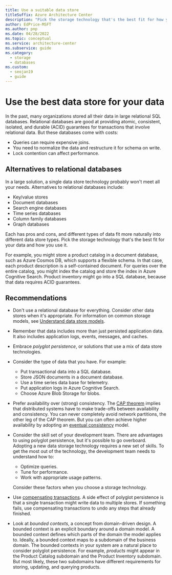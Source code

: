```yaml
---
title: Use a suitable data store
titleSuffix: Azure Architecture Center
description: "Pick the storage technology that's the best fit for how you use your data. Learn about alternatives to relational databases. Consider polyglot persistence."
author: EdPrice-MSFT
ms.author: pnp
ms.date: 04/28/2022
ms.topic: conceptual
ms.service: architecture-center
ms.subservice: guide
ms.category:
  - storage
  - databases
ms.custom:
  - seojan19
  - guide
---
```


# Use the best data store for your data

In the past, many organizations stored all their data in large relational SQL databases. Relational databases are good at providing atomic, consistent, isolated, and durable (ACID) guarantees for transactions that involve relational data. But these databases come with costs:

- Queries can require expensive joins.
- You need to normalize the data and restructure it for schema on write.
- Lock contention can affect performance.

## Alternatives to relational databases

In a large solution, a single data store technology probably won't meet all your needs. Alternatives to relational databases include:

- Key/value stores
- Document databases
- Search engine databases
- Time series databases
- Column family databases
- Graph databases

Each has pros and cons, and different types of data fit more naturally into different data store types. Pick the storage technology that's the best fit for your data and how you use it.

For example, you might store a product catalog in a document database, such as Azure Cosmos DB, which supports a flexible schema. In that case, each product description is a self-contained document. For queries over the entire catalog, you might index the catalog and store the index in Azure Cognitive Search. Product inventory might go into a SQL database, because that data requires ACID guarantees.

## Recommendations

- Don't use a relational database for everything. Consider other data stores when it's appropriate. For information on common storage models, see [Understand data store models][data-store-overview].

- Remember that data includes more than just persisted application data. It also includes application logs, events, messages, and caches.

- Embrace *polyglot persistence*, or solutions that use a mix of data store technologies.

- Consider the type of data that you have. For example:

  - Put transactional data into a SQL database.
  - Store JSON documents in a document database.
  - Use a time series data base for telemetry.
  - Put application logs in Azure Cognitive Search.
  - Choose Azure Blob Storage for blobs.

- Prefer availability over (strong) consistency. The [CAP theorem][CAP theroem] implies that distributed systems have to make trade-offs between availability and consistency. You can never completely avoid network partitions, the other leg of the CAP theorem. But you can often achieve higher availability by adopting an [eventual consistency][Eventual consistency] model.

- Consider the skill set of your development team. There are advantages to using polyglot persistence, but it's possible to go overboard. Adopting a new data storage technology requires a new set of skills. To get the most out of the technology, the development team needs to understand how to:

  - Optimize queries.
  - Tune for performance.
  - Work with appropriate usage patterns.

  Consider these factors when you choose a storage technology.

- Use [compensating transactions][Compensating Transaction pattern]. A side effect of polyglot persistence is that a single transaction might write data to multiple stores. If something fails, use compensating transactions to undo any steps that already finished.

- Look at *bounded contexts*, a concept from domain-driven design. A bounded context is an explicit boundary around a domain model. A bounded context defines which parts of the domain the model applies to. Ideally, a bounded context maps to a subdomain of the business domain. The bounded contexts in your system are a natural place to consider polyglot persistence. For example, *products* might appear in the Product Catalog subdomain and the Product Inventory subdomain. But most likely, these two subdomains have different requirements for storing, updating, and querying products.

[CAP theroem]: /previous-versions/msp-n-p/dn589800(v=pandp.10)#eventual-consistency
[Compensating Transaction pattern]: ../../patterns/compensating-transaction.yml
[data-store-overview]: ../technology-choices/data-store-overview.md
[Eventual consistency]: /previous-versions/msp-n-p/dn589800(v=pandp.10)#eventual-consistency